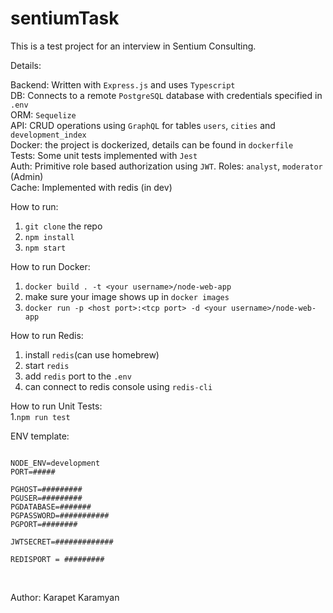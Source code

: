 # sentiumTask
This is a test project for an interview in Sentium Consulting.

Details: </br>

Backend: Written with `Express.js` and uses `Typescript`</br>
DB: Connects to a remote `PostgreSQL` database with credentials specified in `.env`</br>
ORM: `Sequelize`</br>
API: CRUD operations using `GraphQL` for tables `users`, `cities` and `development_index`</br>
Docker: the project is dockerized, details can be found in `dockerfile`</br>
Tests: Some unit tests implemented with `Jest`</br>
Auth: Primitive role based authorization using `JWT`. Roles: `analyst`, `moderator` (Admin)</br>
Cache: Implemented with redis (in dev) </br>

How to run:</br>
1. `git clone` the repo</br>
2. `npm install`</br>
4. `npm start`</br>

How to run Docker:</br>
1. `docker build . -t <your username>/node-web-app`</br>
2. make sure your image shows up in `docker images`</br>
3. `docker run -p <host port>:<tcp port> -d <your username>/node-web-app`</br>

How to run Redis:</br>
1. install `redis`(can use homebrew)</br>
2. start `redis`</br>
3. add `redis` port to the `.env`</br>
4. can connect to redis console using `redis-cli`</br>

How to run Unit Tests:</br>
1.`npm run test`

ENV template:
```

NODE_ENV=development
PORT=#####

PGHOST=#########
PGUSER=#########
PGDATABASE=#######
PGPASSWORD=###########
PGPORT=########

JWTSECRET=#############

REDISPORT = ######### 
```
</br>

Author: Karapet Karamyan
